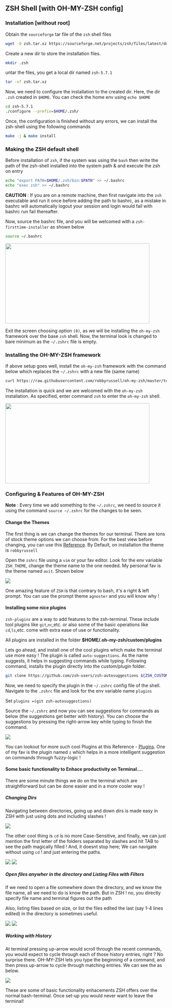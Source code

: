 ## ZSH Shell [with OH-MY-ZSH config]

### Installation [without root]

Obtain the `sourceforge` tar file of the `zsh` shell files

```bash
wget -O zsh.tar.xz https://sourceforge.net/projects/zsh/files/latest/download
```
Create a new dir to store the installation files. 

```bash
mkdir .zsh
```

untar the files, you get a local dir named `zsh-5.7.1`

```bash
tar -xf zsh.tar.xz 
```

Now, we need to configure the installation to the created dir. Here, the dir `.zsh` created in `$HOME`. You can check the home env using `echo $HOME`

```bash
cd zsh-5.7.1
./configure --prefix=$HOME/.zsh/
```

Once, the configuration is finished without any errors, we can install the zsh-shell using the following commands
```bash
make -j & make install
```

### Making the ZSH default shell

Before installation of `zsh`, if the system was using the `bash` then write the path of the zsh-shell installed into the system path & and execute the zsh on entry
```bash 
echo "export PATH=$HOME/.zsh/bin:$PATH" >> ~/.bashrc
echo "exec zsh" >> ~/.bashrc
```

**CAUTION** : If you are on a remote machine, then first navigate into the `zsh` executable and run it once before adding the path to bashrc, as a mistake in bashrc will automatically logout your session and login would fail with bashrc run fail thereafter.

Now, source the bashrc file, and you will be welcomed with a `zsh-firsttime-installer` as shown below
```bash 
source ~/.bashrc
```
<img src="images/welcome.png" width="450" height="250">

Exit the screen choosing option `(0)`, as we will be installing the `oh-my-zsh` framework over the base `zsh` shell.
Now, the terminal look is changed to bare minimum as the `~/.zshrc` file is empty.

### Installing the OH-MY-ZSH framework

If above setup goes well, install the `oh-my-zsh` framework with the command below which replaces the `~/.zshrc` with a new file (same name)
```bash
curl https://raw.githubusercontent.com/robbyrussell/oh-my-zsh/master/tools/install.sh | sed -e 's/grep\ \/zsh\$\ \/etc\/shells/which zsh/g' | zsh
```
The installation is quick and we are welcomed with the `oh-my-zsh` installation. As specified, enter command `zsh` to enter the `oh-my-zsh` shell.

<img src="images/ohmyzsh.png" width="450" height="250">

### Configuring & Features of OH-MY-ZSH

**Note** : Every time we add something to the `~/.zshrc`, we need to source it using the command `source ~/.zshrc` for the changes to be seen. 

#### Change the Themes

The first thing is we can change the themes for our terminal. There are tons of stock theme options we can choose from. For the best view before changing, you can use this [Reference](https://github.com/ohmyzsh/ohmyzsh/wiki/Themes). By Default, on installation the theme is `robbyrussell`

Open the `zshrc` file using a `vim` or your fav editor. Look for the env variable `ZSH_THEME`, change the theme name to the one needed. My personal fav is the theme named `avit`. Shown below

<img src="images/avit.png" >

One amazing feature of `ZSH` is that contrary to bash, it's a right & left prompt. You can use the prompt theme `agnoster` and you will know why !

#### Installing some nice plugins

`zsh-plugins` are a way to add features to the zsh-terminal. These include tool plugins like `git`,`nc`,etc. or also some of the basic operations like `cd`,`ls`,etc. come with extra ease of use or functionality.

All plugins are installed in the folder **$HOME/.oh-my-zsh/custom/plugins**

Lets go ahead, and install one of the cool plugins which make the terminal use more easy ! 
The plugin is called `auto-suggestions`. As the name suggests, it helps in suggesting commands while typing. 
Following command, installs the plugin directly into the custom/plugin folder. 
```bash
git clone https://github.com/zsh-users/zsh-autosuggestions ${ZSH_CUSTOM:-~/.oh-my-zsh/custom}/plugins/zsh-autosuggestions
```

Now, we need to specify the plugin in the `~/.zshrc` config file of the shell. Navigate to the `.zshrc` file and look for the env variable name `plugins`

Set `plugins =(git zsh-autosuggestions)`

Source the `~/.zshrc` and now you can see suggestions for commands as below (the suggestions get better with history). You can choose the suggestions by pressing the right-arrow key while typing to finish the command. 

<img src="images/suggest.gif" >

You can lookout for more such cool Plugins at this Reference - [Plugins](https://github.com/ohmyzsh/ohmyzsh/wiki/plugins). One of my fav is the plugin named `z` which helps in a more intelligent suggestion on commands through fuzzy-logic !

#### Some basic functionality to Enhace productivity on Terminal....

There are some minute things we do on the terminal which are straightforward but can be done easier and in a more cooler way ! 

##### Changing Dirs 

Navigating between directories, going up and down dirs is made easy in ZSH with just using dots and including slashes ! 

<img src="images/cd.gif" >

The other cool thing is `cd` is no more Case-Sensitive, and finally, we can just mention the first letter of the folders separated by slashes and hit TAB to see the path magically filled ! And, it doesnt stop here; We can navigate without using `cd` ! and just entering the paths. 

<img src="images/cd2.gif" >

<img src="images/cd3.gif" >

##### Open files anywher in the directory and Listing Files with Filters 

If we need to open a file somewhere down the directory, and we know the file name, all we need to do is know the path. But in ZSH ! no, you directly specify file name and terminal figures out the path

Also, listing files based on size, or list the files edited the last (say 1-4 lines edited) in the directory is sometimes useful.

<img src="images/ls1.gif" >

<img src="images/ls2.gif" >

##### Working with History

At terminal pressing up-arrow would scroll through the recent commands, you would expect to cycle through each of those history entries, right ? No surprise there.
OH-MY-ZSH lets you type the beginning of a command, and then press up-arrow to cycle through matching entries. We can see the as below.

<img src="images/history.gif" >

These are some of basic functionality enhacements ZSH offers over the normal bash-terminal. Once set-up you would never want to leave the terminal! 




